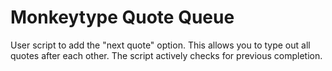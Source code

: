 # Monkeytype Quote Queue

User script to add the "next quote" option. This allows you to type out all quotes after each other. The script actively checks for previous completion.
